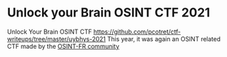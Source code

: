 # Unlock your Brain OSINT CTF 2021


Unlock Your Brain OSINT CTF https://github.com/pcotret/ctf-writeups/tree/master/uybhys-2021
This year, it was again an OSINT related CTF made by the [OSINT-FR community](https://osintfr.com/fr/accueil/)
